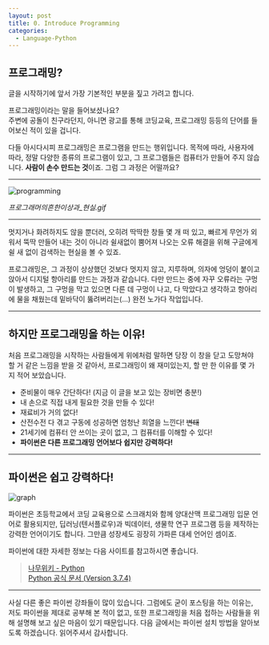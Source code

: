 ```yaml
---
layout: post
title: 0. Introduce Programming
categories:
  - Language-Python
---
```


## 프로그래밍?

글을 시작하기에 앞서 가장 기본적인 부분을 짚고 가려고 합니다.

프로그래밍이라는 말을 들어보셨나요?  
주변에 공돌이 친구라던지, 아니면 광고를 통해 코딩교육, 프로그래밍 등등의 단어를 들어보신 적이 있을 겁니다.

다들 아시다시피 프로그래밍은 프로그램을 만드는 행위입니다. 목적에 따라, 사용자에 따라, 정말 다양한 종류의 프로그램이 있고, 그 프로그램들은 컴퓨터가 만들어 주지 않습니다. **사람이 손수 만드는 것**이죠. 그럼 그 과정은 어떨까요?

---

![programming](https://user-images.githubusercontent.com/44010902/63097394-43d73180-bfab-11e9-9a58-785b3cc0111a.gif)

_프로그래머의*흔한*이상과\_현실.gif_

---

멋지거나 화려하지도 않을 뿐더러, 오히려 딱딱한 창들 몇 개 떠 있고, 빠르게 무언가 외워서 뚝딱 만들어 내는 것이 아니라 쉴새없이 뿜어져 나오는 오류 해결을 위해 구글에게 쉴 새 없이 검색하는 현실을 볼 수 있죠.

프로그래밍은, 그 과정이 상상했던 것보다 멋지지 않고, 지루하며, 의자에 엉덩이 붙이고 앉아서 디지털 항아리를 만드는 과정과 같습니다. 다만 만드는 중에 자꾸 오류라는 구멍이 발생하고, 그 구멍을 막고 있으면 다른 데 구멍이 나고, 다 막았다고 생각하고 항아리에 물을 채웠는데 밑바닥이 뚫려버리는(...) 완전 노가다 작업입니다.

---

## 하지만 프로그래밍을 하는 이유!

처음 프로그래밍을 시작하는 사람들에게 위에처럼 말하면 당장 이 창을 닫고 도망쳐야 할 거 같은 느낌을 받을 것 같아서, 프로그래밍이 왜 재미있는지, 할 만 한 이유를 몇 가지 적어 보았습니다.

- 준비물이 매우 간단하다! (지금 이 글을 보고 있는 장비면 충분!)
- 내 손으로 직접 내게 필요한 것을 만들 수 있다!
- 재료비가 거의 없다!
- 산전수전 다 겪고 구동에 성공하면 엄청난 희열을 느낀다! ~~변태~~
- 21세기에 컴퓨터 안 쓰이는 곳이 없고, 그 컴퓨터를 이해할 수 있다!
- **파이썬은 다른 프로그래밍 언어보다 쉽지만 강력하다!**

---

## 파이썬은 쉽고 강력하다!

![graph](https://user-images.githubusercontent.com/44010902/63108605-42653380-bfc2-11e9-9018-40d8426dbb3f.jpg)

파이썬은 초등학교에서 코딩 교육용으로 스크래치와 함께 양대산맥 프로그래밍 입문 언어로 활용되지만, 딥러닝(텐서플로우)과 빅데이터, 생물학 연구 프로그램 등을 제작하는 강력한 언어이기도 합니다. 그만큼 성장세도 굉장히 가파른 대세 언어인 셈이죠.

파이썬에 대한 자세한 정보는 다음 사이트를 참고하시면 좋습니다.

> [나무위키 - Python](https://namu.wiki/w/Python)  
> [Python 공식 문서 (Version 3.7.4)](https://docs.python.org/ko/3.7/)

---

사실 다른 좋은 파이썬 강좌들이 많이 있습니다. 그럼에도 굳이 포스팅을 하는 이유는, 저도 파이썬을 제대로 공부해 본 적이 없고, 또한 프로그래밍을 처음 접하는 사람들을 위해 설명해 보고 싶은 마음이 있기 때문입니다. 다음 글에서는 파이썬 설치 방법을 알아보도록 하겠습니다. 읽어주셔서 감사합니다.
